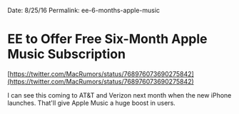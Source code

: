 Date: 8/25/16
Permalink: ee-6-months-apple-music

# EE to Offer Free Six-Month Apple Music Subscription

[https://twitter.com/MacRumors/status/768976073690275842](https://twitter.com/MacRumors/status/768976073690275842)

I can see this coming to AT&T and Verizon next month when the new iPhone launches. That'll give Apple Music a huge boost in users.
